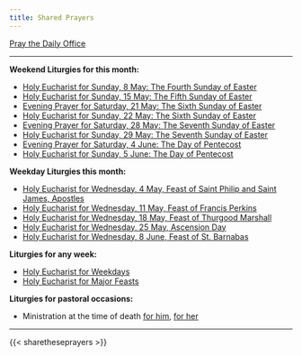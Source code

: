 ```yaml
---
title: Shared Prayers
---
```


[Pray the Daily Office](daily/)

-------------


**Weekend Liturgies for this month:**
- [Holy Eucharist for Sunday, 8 May: The Fourth  Sunday of Easter](archive/2022/fourth-sunday-of-easter/)
- [Holy Eucharist for Sunday, 15 May: The Fifth  Sunday of Easter](archive/2022/fifth-sunday-of-easter/)
- [Evening Prayer for Saturday, 21 May: The  Sixth Sunday of Easter](archive/2022/ep-sixth-sunday-of-easter/)
- [Holy Eucharist for Sunday, 22 May: The  Sixth Sunday of Easter](archive/2022/sixth-sunday-of-easter/)
- [Evening Prayer for Saturday, 28 May: The  Seventh Sunday of Easter](archive/2022/ep-seventh-sunday-of-easter/)
- [Holy Eucharist for Sunday, 29 May: The  Seventh Sunday of Easter](archive/2022/seventh-sunday-of-easter/)
- [Evening Prayer for Saturday, 4 June: The  Day of Pentecost](archive/2022/ep-pentecost/)
- [Holy Eucharist for Sunday, 5 June: The Day of Pentecost](archive/2022/day-of-pentecost-principal-service/)

**Weekday Liturgies this month:**
- [Holy Eucharist for Wednesday, 4 May, Feast of Saint Philip and Saint James, Apostles](archive/2022/lff2018-apostles-saint-philip-and-saint-james/)
- [Holy Eucharist for Wednesday, 11 May, Feast of Francis Perkins](archive/2022/lff2018-frances-perkins/)
- [Holy Eucharist for Wednesday, 18 May, Feast of Thurgood Marshall](archive/2022/lff2018-thurgood-marshall/)
- [Holy Eucharist for Wednesday, 25 May, Ascension Day](archive/2022/ascension-day/)
- [Holy Eucharist for Wednesday, 8 June, Feast of St. Barnabas](archive/2022/st-barnabas/)

**Liturgies for any week:**
- [Holy Eucharist for Weekdays](archive/he-covid-weekday)
- [Holy Eucharist for Major Feasts](archive/he-covid-feasts)

**Liturgies for pastoral occasions:**
- Ministration at the time of death [for him](archive/occasions/atdeath-m), [for her](archive/occasions/atdeath-f)
------------

{{< sharetheseprayers >}}
